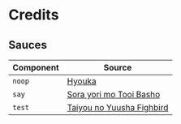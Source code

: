 # Credits

## Sauces

| Component | Source                                |
|-----------|---------------------------------------|
| `noop`    | [Hyouka][]                            |
| `say`     | [Sora yori mo Tooi Basho][yorimoi]    |
| `test`    | [Taiyou no Yuusha Fighbird][fighbird] |

[Hyouka]: https://myanimelist.net/anime/12189/Hyouka
[yorimoi]: https://myanimelist.net/anime/35839/Sora_yori_mo_Tooi_Basho
[fighbird]: https://myanimelist.net/anime/4532/Taiyou_no_Yuusha_Fighbird
